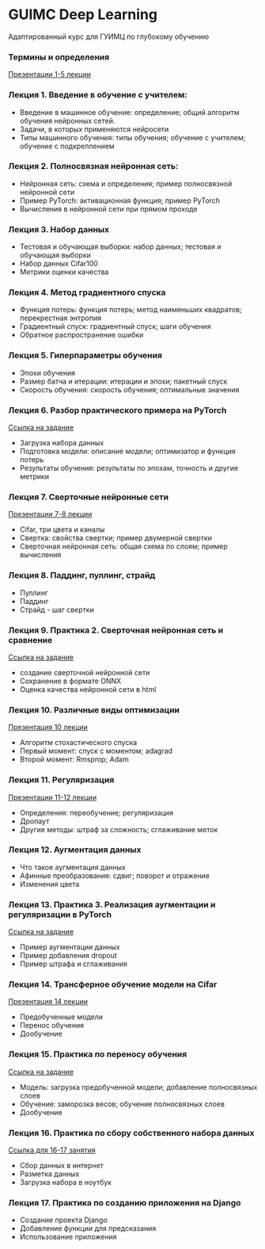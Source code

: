 # GUIMC Deep Learning
Адаптированный курс для ГУИМЦ по глубокому обучению

### Термины и определения

[Презентации 1-5 лекции](https://github.com/iu5git/GUIMC-Deep-Learning/blob/main/lections/lection_1.pdf)

### Лекция 1. Введение в обучение с учителем: 
- Введение в машинное обучение: определение; общий алгоритм обучения нейронных сетей.  
- Задачи, в которых применяются нейросети
- Типы машинного обучения: типы обучения; обучение с учителем; обучение с подкреплением

### Лекция 2. Полносвязная нейронная сеть: 
- Нейронная сеть: схема и определения; пример полносвязной нейронной сети
- Пример PyTorch: активационная функция; пример PyTorch
- Вычисления в нейронной сети при прямом проходе

### Лекция 3. Набор данных
- Тестовая и обучающая выборки: набор данных; тестовая и обучающая выборки
- Набор данных Cifar100
- Метрики оценки качества

### Лекция 4. Метод градиентного спуска
- Функция потерь: функция потерь; метод наименьших квадратов; перекрестная энтропия
- Градиентный спуск: градиентный спуск; шаги обучения
- Обратное распространение ошибки

### Лекция 5. Гиперпараметры обучения
- Эпохи обучения
- Размер батча и итерации: итерации и эпохи; пакетный спуск
- Скорость обучения: скорость обучения; оптимальные значения

### Лекция 6. Разбор практического примера на PyTorch

[Ссылка на задание](/notebooks/lab1.ipynb)
- Загрузка набора данных
- Подготовка модели: описание модели; оптимизатор и функция потерь
- Результаты обучения: результаты по эпохам, точность и другие метрики

### Лекция 7. Сверточные нейронные сети

[Презентации 7-8 лекции](https://github.com/iu5git/GUIMC-Deep-Learning/blob/main/lections/lection_2.pdf)
- Cifar, три цвета и каналы
- Свертка: свойства свертки; пример двумерной свертки
- Сверточная нейронная сеть: общая схема по слоям; пример вычисления

### Лекция 8. Паддинг, пуллинг, страйд
- Пуллинг
- Паддинг
- Страйд - шаг свертки 

### Лекция 9. Практика 2. Сверточная нейронная сеть и сравнение

[Ссылка на задание](/notebooks/lab2.ipynb)
- создание сверточной нейронной сети
- Сохранение в формате ONNX
- Оценка качества нейронной сети в html

### Лекция 10. Различные виды оптимизации

[Презентация 10 лекции](https://github.com/iu5git/GUIMC-Deep-Learning/blob/main/lections/lection_3.pdf)
- Алгоритм стохастического спуска
- Первый момент: спуск с моментом; adagrad
- Второй момент: Rmsprop; Adam 

### Лекция 11. Регуляризация

[Презентации 11-12 лекции](https://github.com/iu5git/GUIMC-Deep-Learning/blob/main/lections/lection_4.pdf)
- Определения: переобучение; регуляризация
- Дропаут 
- Другие методы: штраф за сложность; сглаживание меток

### Лекция 12. Аугментация данных
- Что такое аугментация данных
- Афинные преобразования: сдвиг; поворот и отражение 
- Изменения цвета

### Лекция 13. Практика 3. Реализация аугментации и регуляризации в PyTorch

[Ссылка на задание](/notebooks/lab3.ipynb)
- Пример аугментации данных
- Пример добавления dropout
- Пример штрафа и сглаживания

### Лекция 14. Трансферное обучение модели на Cifar

[Презентация 14 лекции](https://github.com/iu5git/GUIMC-Deep-Learning/blob/main/lections/lection_5.pdf)
- Предобученные модели
- Перенос обучения
- Дообучение

### Лекция 15. Практика по переносу обучения

[Ссылка на задание](/notebooks/lab4.ipynb)
- Модель: загрузка предобученной модели; добавление полносвязных слоев
- Обучение: заморозка весов; обучение полносвязных слоев
- Дообучение

### Лекция 16. Практика по сбору собственного набора данных

[Ссылка для 16-17 занятия](/homework)
- Сбор данных в интернет
- Разметка данных
- Загрузка набора в ноутбук

### Лекция 17. Практика по созданию приложения на Django
- Создание проекта Django
- Добавление функции для предсказания 
- Использование приложения
